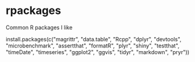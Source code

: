 rpackages
=========

Common R packages I like


install.packages(c("magrittr", "data.table", "Rcpp", "dplyr", "devtools", "microbenchmark", "assertthat", "formatR", "plyr", "shiny", "testthat", "timeDate", "timeseries", "ggplot2", "ggvis", "tidyr", "markdown", "pryr"))
